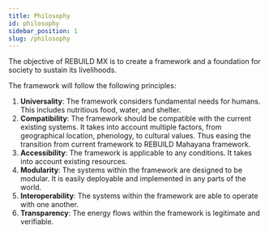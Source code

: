 ```yaml
---
title: Philosophy
id: philosophy
sidebar_position: 1
slug: /philosophy
---
```


The objective of REBUILD MX is to create a framework and a foundation for society to sustain its livelihoods.

The framework will follow the following principles:
1. **Universality**: The framework considers fundamental needs for humans. This includes nutritious food, water, and shelter. 
2. **Compatibility**: The framework should be compatible with the current existing systems. It takes into account multiple factors, from geographical location, phenology, to cultural values. Thus easing the transition from current framework to REBUILD Mahayana framework.
3. **Accessibility**: The framework is applicable to any conditions. It takes into account existing resources. 
4. **Modularity**: The systems within the framework are designed to be modular. It is easily deployable and implemented in any parts of the world.
5. **Interoperability**: The systems within the framework are able to operate with one another.
6. **Transparency**: The energy flows within the framework is legitimate and verifiable.
